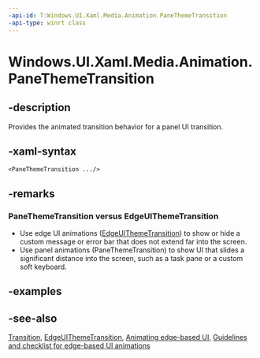 ```yaml
---
-api-id: T:Windows.UI.Xaml.Media.Animation.PaneThemeTransition
-api-type: winrt class
---
```


<!-- Class syntax.
public class PaneThemeTransition : Windows.UI.Xaml.Media.Animation.Transition, Windows.UI.Xaml.Media.Animation.IPaneThemeTransition
-->

# Windows.UI.Xaml.Media.Animation.PaneThemeTransition

## -description
Provides the animated transition behavior for a panel UI transition.



## -xaml-syntax
```xaml
<PaneThemeTransition .../>
```


## -remarks
### **PaneThemeTransition** versus **EdgeUIThemeTransition**

+ Use edge UI animations ([EdgeUIThemeTransition](edgeuithemetransition.md)) to show or hide a custom message or error bar that does not extend far into the screen.
+ Use panel animations (PaneThemeTransition) to show UI that slides a significant distance into the screen, such as a task pane or a custom soft keyboard.


## -examples

## -see-also
[Transition](transition.md), [EdgeUIThemeTransition](edgeuithemetransition.md), [Animating edge-based UI](/previous-versions/windows/apps/jj649428(v=win.10)), [Guidelines and checklist for edge-based UI animations](/windows/uwp/style/motion-edgebased)
